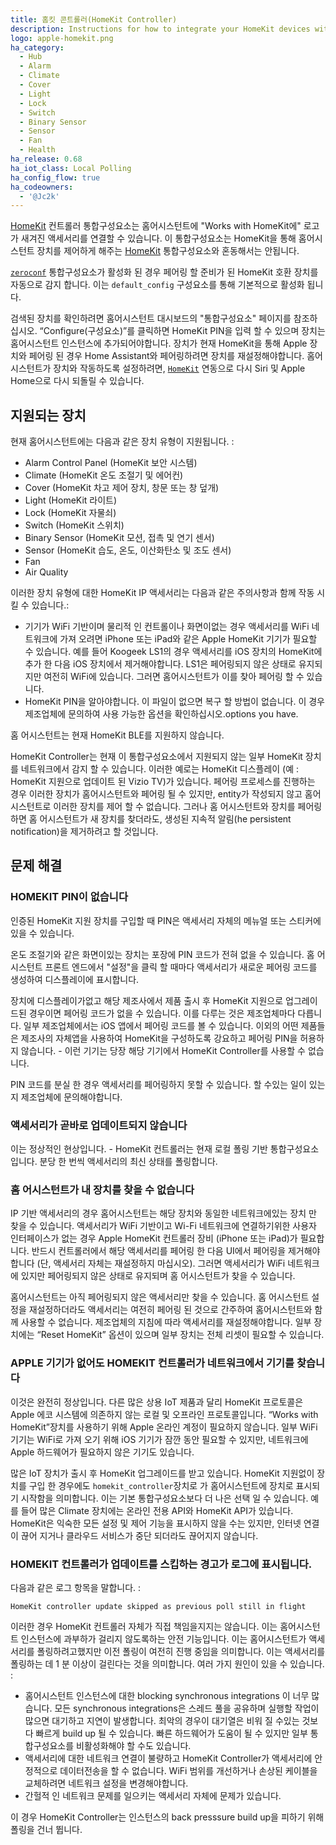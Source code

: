 ```yaml
---
title: 홈킷 콘트롤러(HomeKit Controller)
description: Instructions for how to integrate your HomeKit devices within Home Assistant.
logo: apple-homekit.png
ha_category:
  - Hub
  - Alarm
  - Climate
  - Cover
  - Light
  - Lock
  - Switch
  - Binary Sensor
  - Sensor
  - Fan
  - Health
ha_release: 0.68
ha_iot_class: Local Polling
ha_config_flow: true
ha_codeowners:
  - '@Jc2k'
---
```


[HomeKit](https://developer.apple.com/homekit/) 컨트롤러 통합구성요소는 홈어시스턴트에 "Works with HomeKit에" 로고가 새겨진 액세서리를 연결할 수 있습니다.
이 통합구성요소는 HomeKit을 통해 홈어시스턴트 장치를 제어하게 해주는 [HomeKit](/integrations/homekit/) 통합구성요소와 혼동해서는 안됩니다. 

[`zeroconf`](/integrations/zeroconf/) 통합구성요소가 활성화 된 경우 페어링 할 준비가 된 HomeKit 호환 장치를 자동으로 감지 합니다.
이는 `default_config` 구성요소를 통해 기본적으로 활성화 됩니다. 

검색된 장치를 확인하려면 홈어시스턴트 대시보드의 "통합구성요소" 페이지를 참조하십시오. “Configure(구성요소)”를 클릭하면 HomeKit PIN을 입력 할 수 있으며 장치는 홈어시스턴트 인스턴스에 추가되어야합니다. 장치가 현재 HomeKit을 통해 Apple 장치와 페어링 된 경우 Home Assistant와 페어링하려면 장치를 재설정해야합니다. 홈어시스턴트가 장치와 작동하도록 설정하려면, [`HomeKit`](/integrations/homekit/) 연동으로 다시 Siri 및 Apple Home으로 다시 되돌릴 수 있습니다.

## 지원되는 장치

현재 홈어시스턴트에는 다음과 같은 장치 유형이 지원됩니다. :

- Alarm Control Panel (HomeKit 보안 시스템)
- Climate (HomeKit 온도 조절기 및 에어컨)
- Cover (HomeKit 차고 제어 장치, 창문 또는 창 덮개)
- Light (HomeKit 라이트)
- Lock (HomeKit 자물쇠)
- Switch (HomeKit 스위치)
- Binary Sensor (HomeKit 모션, 접촉 및 연기 센서)
- Sensor (HomeKit 습도, 온도, 이산화탄소 및 조도 센서)
- Fan
- Air Quality

이러한 장치 유형에 대한 HomeKit IP 액세서리는 다음과 같은 주의사항과 함께 작동 시킬 수 있습니다.:

- 기기가 WiFi 기반이며 물리적 인 컨트롤이나 화면이없는 경우 액세서리를 WiFi 네트워크에 가져 오려면 iPhone 또는 iPad와 같은 Apple HomeKit 기기가 필요할 수 있습니다. 예를 들어 Koogeek LS1의 경우 액세서리를 iOS 장치의 HomeKit에 추가 한 다음 iOS 장치에서 제거해야합니다. LS1은 페어링되지 않은 상태로 유지되지만 여전히 WiFi에 있습니다. 그러면 홈어시스턴트가 이를 찾아 페어링 할 수 있습니다.
- HomeKit PIN을 알아야합니다. 이 파일이 없으면 복구 할 방법이 없습니다. 이 경우 제조업체에 문의하여 사용 가능한 옵션을 확인하십시오.options you have.

홈 어시스턴트는 현재 HomeKit BLE를 지원하지 않습니다.

<div class='note'>

  HomeKit Controller는 현재 이 통합구성요소에서 지원되지 않는 일부 HomeKit 장치를 네트워크에서 감지 할 수 있습니다. 이러한 예로는 HomeKit 디스플레이 (예 : HomeKit 지원으로 업데이트 된 Vizio TV)가 있습니다. 페어링 프로세스를 진행하는 경우 이러한 장치가 홈어시스턴트와 페어링 될 수 있지만, entity가 작성되지 않고 홈어시스턴트로 이러한 장치를 제어 할 수 없습니다. 그러나 홈 어시스턴트와 장치를 페어링 하면 홈 어시스턴트가 새 장치를 찾더라도, 생성된 지속적 알림(he persistent notification)을 제거하려고 할 것입니다. 

</div>

## 문제 해결

### HOMEKIT PIN이 없습니다

인증된 HomeKit 지원 장치를 구입할 때 PIN은 액세서리 자체의 메뉴얼 또는 스티커에 있을 수 있습니다.

온도 조절기와 같은 화면이있는 장치는 포장에 PIN 코드가 전혀 없을 수 있습니다. 홈 어시스턴트 프론트 엔드에서 "설정"을 클릭 할 때마다 액세서리가 새로운 페어링 코드를 생성하여 디스플레이에 표시합니다.

장치에 디스플레이가없고 해당 제조사에서 제품 출시 후 HomeKit 지원으로 업그레이드된 경우이면 페어링 코드가 없을 수 있습니다.  이를 다루는 것은 제조업체마다 다릅니다. 일부 제조업체에서는 iOS 앱에서 페어링 코드를 볼 수 있습니다. 이외의 어떤 제품들은 제조사의 자체앱을 사용하여 HomeKit을 구성하도록 강요하고 페어링 PIN을 허용하지 않습니다. - 이런 기기는 당장 해당 기기에서 HomeKit Controller를 사용할 수 없습니다.

PIN 코드를 분실 한 경우 액세서리를 페어링하지 못할 수 있습니다. 할 수있는 일이 있는지 제조업체에 문의해야합니다.

### 액세서리가 곧바로 업데이트되지 않습니다

이는 정상적인 현상입니다. - HomeKit 컨트롤러는 현재 로컬 폴링 기반 통합구성요소입니다. 분당 한 번씩 액세서리의 최신 상태를 폴링합니다.

### 홈 어시스턴트가 내 장치를 찾을 수 없습니다

IP 기반 액세서리의 경우 홈어시스턴트는 해당 장치와 동일한 네트워크에있는 장치 만 찾을 수 있습니다. 액세서리가 WiFi 기반이고 Wi-Fi 네트워크에 연결하기위한 사용자 인터페이스가 없는 경우 Apple HomeKit 컨트롤러 장비 (iPhone 또는 iPad)가 필요합니다. 반드시 컨트롤러에서 해당 액세서리를 페어링 한 다음 UI에서 페어링을 제거해야합니다 (단, 액세서리 자체는 재설정하지 마십시오). 그러면 액세서리가 WiFi 네트워크에 있지만 페어링되지 않은 상태로 유지되며 홈 어시스턴트가 찾을 수 있습니다.

홈어시스턴트는 아직 페어링되지 않은 액세서리만 찾을 수 있습니다. 홈 어시스턴트 설정을 재설정하더라도 액세서리는 여전히 페어링 된 것으로 간주하여 홈어시스턴트와 함께 사용할 수 없습니다. 제조업체의 지침에 따라 액세서리를 재설정해야합니다. 일부 장치에는 “Reset HomeKit” 옵션이 있으며 일부 장치는 전체 리셋이 필요할 수 있습니다.

### APPLE 기기가 없어도 HOMEKIT 컨트롤러가 네트워크에서 기기를 찾습니다

이것은 완전히 정상입니다. 다른 많은 상용 IoT 제품과 달리 HomeKit 프로토콜은 Apple 에코 시스템에 의존하지 않는 로컬 및 오프라인 프로토콜입니다. “Works with HomeKit”장치를 사용하기 위해 Apple 온라인 계정이 필요하지 않습니다. 일부 WiFi 기기는 WiFi로 가져 오기 위해 iOS 기기가 잠깐 동안 필요할 수 있지만, 네트워크에 Apple 하드웨어가 필요하지 않은 기기도 있습니다.

많은 IoT 장치가 출시 후 HomeKit 업그레이드를 받고 있습니다. HomeKit 지원없이 장치를 구입 한 경우에도 `homekit_controller`장치로 가 홈어시스턴트에 장치로 표시되기 시작함을 의미합니다. 이는 기본 통합구성요소보다 더 나은 선택 일 수 있습니다. 예를 들어 많은 Climate 장치에는 온라인 전용 API와 HomeKit API가 있습니다. HomeKit은 익숙한 모든 설정 및 제어 기능을 표시하지 않을 수는 있지만, 인터넷 연결이 끊어 지거나 클라우드 서비스가 중단 되더라도 끊어지지 않습니다.

### HOMEKIT 컨트롤러가 업데이트를 스킵하는 경고가 로그에 표시됩니다.

다음과 같은 로그 항목을 말합니다. :

```log
HomeKit controller update skipped as previous poll still in flight
```

이러한 경우 HomeKit 컨트롤러 자체가 직접 책임을지지는 않습니다. 이는 홈어시스턴트 인스턴스에 과부하가 걸리지 않도록하는 안전 기능입니다. 이는 홈어시스턴트가 액세서리를 폴링하려고했지만 이전 폴링이 여전히 진행 중임을 의미합니다.  이는 액세서리를 폴링하는 데 1 분 이상이 걸린다는 것을 의미합니다. 여러 가지 원인이 있을 수 있습니다. :

- 홈어시스턴트 인스턴스에 대한 blocking synchronous integrations 이 너무 많습니다. 모든 synchronous integrations은 스레드 풀을 공유하며 실행할 작업이 많으면 대기하고 지연이 발생합니다. 최악의 경우이 대기열은 비워 질 수있는 것보다 빠르게 build up 될 수 있습니다.  빠른 하드웨어가 도움이 될 수 있지만 일부 통합구성요소를 비활성화해야 할 수도 있습니다.
- 액세서리에 대한 네트워크 연결이 불량하고 HomeKit Controller가 액세서리에 안정적으로 데이터전송을 할 수 없습니다. WiFi 범위를 개선하거나 손상된 케이블을 교체하려면 네트워크 설정을 변경해야합니다.
- 간헐적 인 네트워크 문제를 일으키는 액세서리 자체에 문제가 있습니다.

이 경우 HomeKit Controller는 인스턴스의 back presssure build up을 피하기 위해 폴링을 건너 뜁니다.
